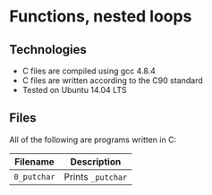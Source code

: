 # Functions, nested loops

## Technologies

* C files are compiled using gcc 4.8.4
* C files are written according to the C90 standard
* Tested on Ubuntu 14.04 LTS

## Files

All of the following are programs written in C:

Filename | Description
--- | ---
`0_putchar` | Prints `_putchar`
